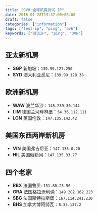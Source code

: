 ```yaml
---
title: "OVH 全球机房测试 IP"
date: 2018-01-28T19:37:00+08:00
draft: false
categories: ["information"]
tags: ["test-ip", "ping", "ovh"]
keywords: ["测试IP", "ping", "OVH"]
---
```


## 亚太新机房

 - **SGP** 新加坡：`139.99.127.250`
 - **SYD** 澳大利亚悉尼：`139.99.128.38`

## 欧洲新机房

 - **WAW** 波兰华沙：`145.239.30.144`
 - **LIM** 德国兰河畔林堡：`54.36.112.111`
 - **LON** 英国伦敦：`147.135.142.42`

<!--more-->
## 美国东西两岸新机房

 - **VIN** 美国弗吉尼亚：`147.135.0.20`
 - **HIL** 美国俄勒冈：`147.135.33.77`

## 四个老家

 - **RBX** 法国鲁贝: `151.80.25.56`
 - **GRA** 法国格拉沃利讷：`149.202.162.223`
 - **SBG** 法国斯特拉斯堡：`167.114.241.210`
 - **BHS** 加拿大博阿努瓦：`8.33.137.2`
